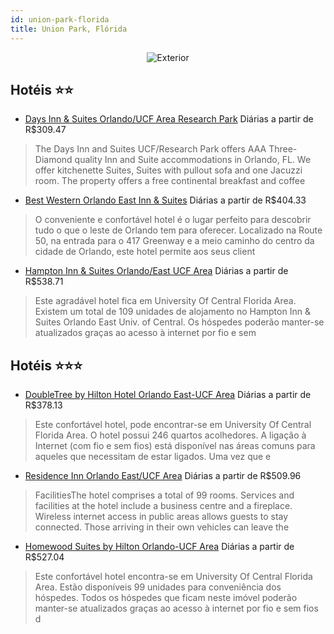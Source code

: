 ```yaml
---
id: union-park-florida
title: Union Park, Flórida
---
```


<center><img src="http://images.gta-travel.com/HH/Images/US/ORL/ORL-DAY8-1.jpg" alt="Exterior" /></center>


## Hotéis ⭐️⭐️

-    [Days Inn & Suites Orlando/UCF Area Research Park](https://www.hurb.com/aud/https://www.hurb.com/hoteis/union-park/days-inn-suites-orlando-ucf-area-research-park-JNP-JP770064?cmp=18055) Diárias a partir de R$309.47
   > The Days Inn and Suites UCF/Research Park offers AAA Three-Diamond quality Inn and Suite accommodations in Orlando, FL. We offer kitchenette Suites, Suites with pullout sofa and one Jacuzzi room. The property offers a free continental breakfast and coffee
-    [Best Western Orlando East Inn & Suites](https://www.hurb.com/aud/https://www.hurb.com/hoteis/union-park/best-western-orlando-east-inn-suites-JNP-JP108733?cmp=18055) Diárias a partir de R$404.33
   > O conveniente e confortável hotel é o lugar perfeito para descobrir tudo o que o leste de Orlando tem para oferecer. Localizado na Route 50, na entrada para o 417 Greenway e a meio caminho do centro da cidade de Orlando, este hotel permite aos seus client
-    [Hampton Inn & Suites Orlando/East UCF Area](https://www.hurb.com/aud/https://www.hurb.com/hoteis/union-park/hampton-inn-suites-orlando-east-ucf-area-JNP-JP192966?cmp=18055) Diárias a partir de R$538.71
   > Este agradável hotel fica em University Of Central Florida Area. Existem um total de 109 unidades de alojamento no Hampton Inn &amp; Suites Orlando East Univ. of Central. Os hóspedes poderão manter-se atualizados graças ao acesso à internet por fio e sem 

## Hotéis ⭐️⭐️⭐️

-    [DoubleTree by Hilton Hotel Orlando East-UCF Area](https://www.hurb.com/aud/https://www.hurb.com/hoteis/union-park/doubletree-by-hilton-hotel-orlando-east-ucf-area-JNP-JP188012?cmp=18055) Diárias a partir de R$378.13
   > Este confortável hotel, pode encontrar-se em University Of Central Florida Area. O hotel possui 246 quartos acolhedores. A ligação à Internet (com fio e sem fios) está disponível nas áreas comuns para aqueles que necessitam de estar ligados. Uma vez que e
-    [Residence Inn Orlando East/UCF Area](https://www.hurb.com/aud/https://www.hurb.com/hoteis/union-park/residence-inn-orlando-east-ucf-area-JNP-JP184397?cmp=18055) Diárias a partir de R$509.96
   > FacilitiesThe hotel comprises a total of 99 rooms. Services and facilities at the hotel include a business centre and a fireplace. Wireless internet access in public areas allows guests to stay connected. Those arriving in their own vehicles can leave the
-    [Homewood Suites by Hilton Orlando-UCF Area](https://www.hurb.com/aud/https://www.hurb.com/hoteis/union-park/homewood-suites-by-hilton-orlando-ucf-area-JNP-JP081613?cmp=18055) Diárias a partir de R$527.04
   > Este confortável hotel encontra-se em University Of Central Florida Area. Estão disponíveis 99 unidades para conveniência dos hóspedes. Todos os hóspedes que ficam neste imóvel poderão manter-se atualizados graças ao acesso à internet por fio e sem fios d
